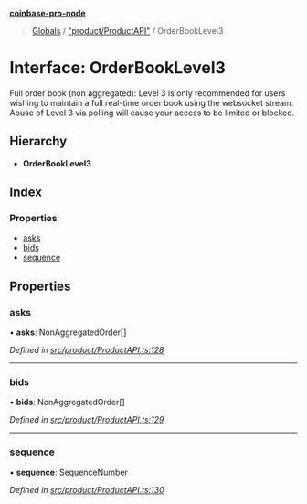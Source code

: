 **[coinbase-pro-node](../README.md)**

> [Globals](../globals.md) / ["product/ProductAPI"](../modules/_product_productapi_.md) / OrderBookLevel3

# Interface: OrderBookLevel3

Full order book (non aggregated): Level 3 is only recommended for users wishing to maintain a full real-time order book using the websocket stream. Abuse of Level 3 via polling will cause your access to be limited or blocked.

## Hierarchy

- **OrderBookLevel3**

## Index

### Properties

- [asks](_product_productapi_.orderbooklevel3.md#asks)
- [bids](_product_productapi_.orderbooklevel3.md#bids)
- [sequence](_product_productapi_.orderbooklevel3.md#sequence)

## Properties

### asks

• **asks**: NonAggregatedOrder[]

_Defined in [src/product/ProductAPI.ts:128](https://github.com/bennycode/coinbase-pro-node/blob/e431220/src/product/ProductAPI.ts#L128)_

---

### bids

• **bids**: NonAggregatedOrder[]

_Defined in [src/product/ProductAPI.ts:129](https://github.com/bennycode/coinbase-pro-node/blob/e431220/src/product/ProductAPI.ts#L129)_

---

### sequence

• **sequence**: SequenceNumber

_Defined in [src/product/ProductAPI.ts:130](https://github.com/bennycode/coinbase-pro-node/blob/e431220/src/product/ProductAPI.ts#L130)_

